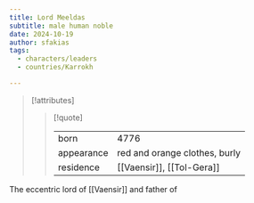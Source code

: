```yaml
---
title: Lord Meeldas
subtitle: male human noble
date: 2024-10-19
author: sfakias
tags:
  - characters/leaders
  - countries/Karrokh

---
```

> [!attributes]
> 
> > [!quote]
> >
> > | | |
> > | --- | --- |
> > | born | 4776 |
> > | appearance | red and orange clothes, burly |
> > | residence | [[Vaensir]], [[Tol-Gera]] |

The eccentric lord of [[Vaensir]] and father of 